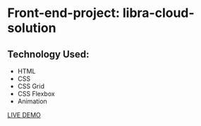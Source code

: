 # Front-end-project: libra-cloud-solution
## Technology Used:
* HTML
* CSS
* CSS Grid
* CSS Flexbox
* Animation

[LIVE DEMO](https://banna56.github.io/libra-cloud-solution/)
